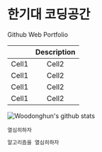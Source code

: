 # 한기대 코딩공간
Github Web Portfolio

<!-- Heading -->
||Description|
|:--:|:--:|
|Cell1|Cell2|
|Cell1|Cell2|
|Cell1|Cell2|
|Cell1|Cell2|

![Woodonghun's github stats](https://github-readme-stats.vercel.app/api?username=woods&show_icons=true)

<!-- Code -->
`열심히하자`

<!-- 여기다가 변수명 -->
```py 
알고리즘을 열심히하자
```
